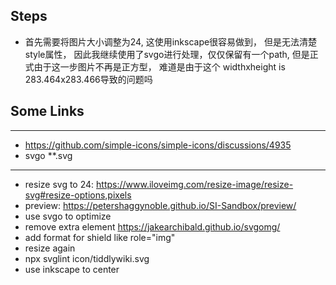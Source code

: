 ## Steps

* 首先需要将图片大小调整为24, 这使用inkscape很容易做到， 但是无法清楚style属性， 因此我继续使用了svgo进行处理，仅仅保留有一个path, 但是正式由于这一步图片不再是正方型， 难道是由于这个 widthxheight is 283.464x283.466导致的问题吗

## Some Links

---

* <https://github.com/simple-icons/simple-icons/discussions/4935>
* svgo **.svg

---

* resize svg to 24: <https://www.iloveimg.com/resize-image/resize-svg#resize-options,pixels>
* preview: <https://petershaggynoble.github.io/SI-Sandbox/preview/>
* use svgo to optimize
* remove extra element <https://jakearchibald.github.io/svgomg/>
* add format for shield like role="img"
* resize again
* npx svglint  icon/tiddlywiki.svg
* use inkscape to center